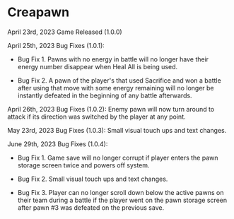 # Creapawn
April 23rd, 2023 Game Released (1.0.0)

April 25th, 2023 Bug Fixes (1.0.1):

 - Bug Fix 1. Pawns with no energy in battle will no longer have their energy number disappear when Heal All is being used.

 - Bug Fix 2. A pawn of the player's that used Sacrifice and won a battle after using that move with some energy remaining will no longer be instantly defeated in the beginning of any battle afterwards.

April 26th, 2023 Bug Fixes (1.0.2): Enemy pawn will now turn around to attack if its direction was switched by the player at any point.

May 23rd, 2023 Bug Fixes (1.0.3): Small visual touch ups and text changes.

June 29th, 2023 Bug Fixes (1.0.4):

 - Bug Fix 1. Game save will no longer corrupt if player enters the pawn storage screen twice and powers off system.
   
 - Bug Fix 2. Small visual touch ups and text changes.

 - Bug Fix 3. Player can no longer scroll down below the active pawns on their team during a battle if the player went on the pawn storage screen after pawn #3 was defeated on the previous save.

